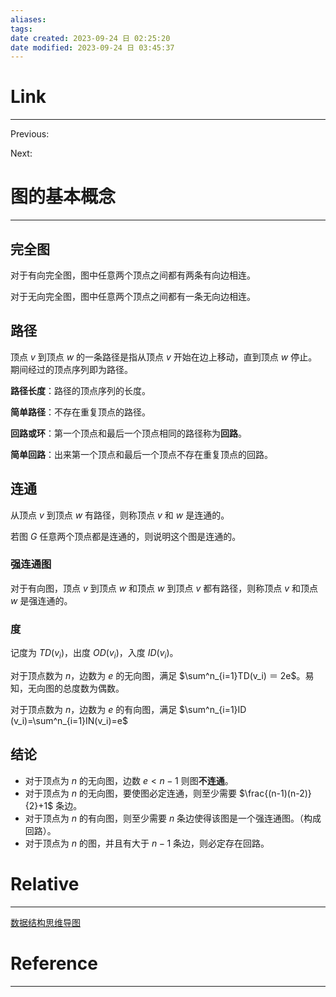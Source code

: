 ```yaml
---
aliases: 
tags: 
date created: 2023-09-24 日 02:25:20
date modified: 2023-09-24 日 03:45:37
---
```


# Link
---
Previous: 

Next: 

# 图的基本概念
---

## 完全图

对于有向完全图，图中任意两个顶点之间都有两条有向边相连。

对于无向完全图，图中任意两个顶点之间都有一条无向边相连。

## 路径

顶点 $v$ 到顶点 $w$ 的一条路径是指从顶点 $v$ 开始在边上移动，直到顶点 $w$ 停止。期间经过的顶点序列即为路径。

**路径长度**：路径的顶点序列的长度。

**简单路径**：不存在重复顶点的路径。

**回路或环**：第一个顶点和最后一个顶点相同的路径称为**回路**。

**简单回路**：出来第一个顶点和最后一个顶点不存在重复顶点的回路。

## 连通

从顶点 $v$ 到顶点 $w$ 有路径，则称顶点 $v$ 和 $w$ 是连通的。

若图 $G$ 任意两个顶点都是连通的，则说明这个图是连通的。

### 强连通图

对于有向图，顶点 $v$ 到顶点 $w$ 和顶点 $w$ 到顶点 $v$ 都有路径，则称顶点 $v$ 和顶点 $w$ 是强连通的。

### 度

记度为 $TD(v_i)$，出度 $OD(v_i)$，入度 $ID(v_i)$。

对于顶点数为 $n$，边数为 $e$ 的无向图，满足 $\sum^n_{i=1}TD(v_i) ＝ 2e$。易知，无向图的总度数为偶数。

对于顶点数为 $n$，边数为 $e$ 的有向图，满足 $\sum^n_{i=1}ID (v_i)=\sum^n_{i=1}IN(v_i)=e$

## 结论

- 对于顶点为 $n$ 的无向图，边数 $e<n-1$ 则图**不连通**。
- 对于顶点为 $n$ 的无向图，要使图必定连通，则至少需要 $\frac{(n-1)(n-2)}{2}+1$ 条边。
- 对于顶点为 $n$ 的有向图，则至少需要 $n$ 条边使得该图是一个强连通图。（构成回路）。
- 对于顶点为 $n$ 的图，并且有大于 $n-1$ 条边，则必定存在回路。

# Relative
---
[数据结构思维导图](数据结构思维导图.md)

# Reference
---


